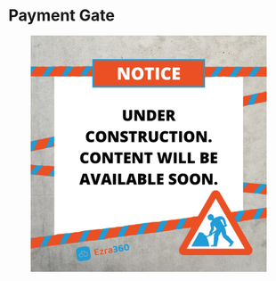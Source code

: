 # Payment Gate

<figure><img src="../../.gitbook/assets/Notice Under Construction Tape  Ezra.png" alt=""><figcaption></figcaption></figure>
